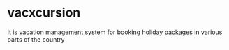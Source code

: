 # vacxcursion
It is vacation management system for booking holiday packages in various parts of the country
